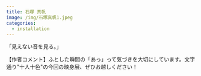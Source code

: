 ```yaml
---
title: 石塚 真帆
image: /img/石塚真帆1.jpeg
categories:
  - installation
---
```

「見えない音を見る。」

【作者コメント】ふとした瞬間の「あっ」って気づきを大切にしています。文字通り"十人十色"の今回の映身展、ぜひお越しください！
